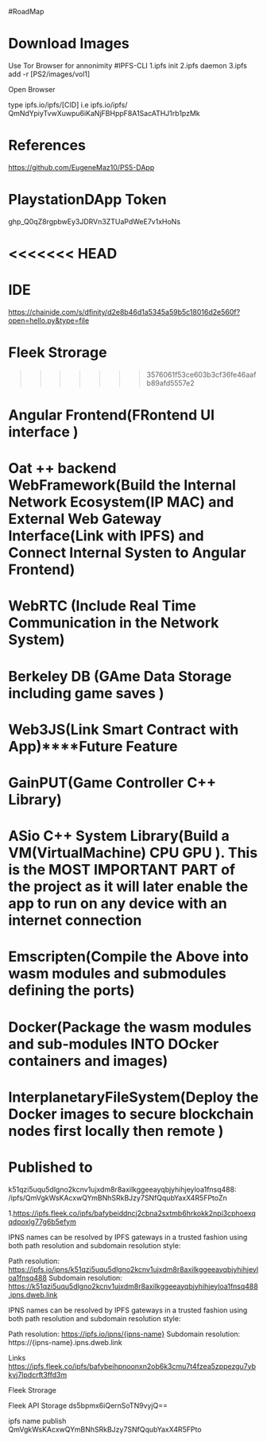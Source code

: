#RoadMap

# Download Images
Use Tor Browser for annonimity
#IPFS-CLI
        1.ipfs init
        2.ipfs daemon
        3.ipfs add -r [PS2/images/vol1]
        
  Open Browser 
  
  type ipfs.io/ipfs/[CID]
  i.e ipfs.io/ipfs/ QmNdYpiyTvwXuwpu6iKaNjFBHppF8A1SacATHJ1rb1pzMk
        

# References

https://github.com/EugeneMaz10/PS5-DApp

# PlaystationDApp Token

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



<<<<<<< HEAD
=======
# IDE
https://chainide.com/s/dfinity/d2e8b46d1a5345a59b5c18016d2e560f?open=hello.py&type=file

# Fleek Strorage
>>>>>>> 3576061f53ce603b3cf36fe46aafb89afd5557e2

# Angular Frontend(FRontend UI interface )

# Oat ++ backend WebFramework(Build the Internal Network Ecosystem(IP MAC) and External Web Gateway Interface(Link with IPFS) and Connect Internal Systen to  Angular Frontend)

# WebRTC (Include Real Time Communication in the Network System)

# Berkeley DB (GAme Data Storage including game saves )



# Web3JS(Link Smart Contract with App)****Future Feature

# GainPUT(Game Controller C++ Library)

# ASio C++ System Library(Build a VM(VirtualMachine) CPU GPU ). This is the MOST IMPORTANT PART of the project as it will later enable the app to run on any device with an internet connection



# Emscripten(Compile the Above into wasm modules and submodules defining the ports)

# Docker(Package the wasm modules and sub-modules INTO DOcker containers and images)

# InterplanetaryFileSystem(Deploy the Docker images to secure blockchain nodes first locally then remote )
# Published to

k51qzi5uqu5dlgno2kcnv1ujxdm8r8axilkggeeayqbjyhihjeyloa1fnsq488: /ipfs/QmVgkWsKAcxwQYmBNhSRkBJzy7SNfQqubYaxX4R5FPtoZn

1.https://ipfs.fleek.co/ipfs/bafybeiddncj2cbna2sxtmb6hrkokk2npi3cphoexqqdpoxlg77g6b5efym

IPNS names can be resolved by IPFS gateways in a trusted fashion using both path resolution and subdomain resolution style:

Path resolution: https://ipfs.io/ipns/k51qzi5uqu5dlgno2kcnv1ujxdm8r8axilkggeeayqbjyhihjeyloa1fnsq488
Subdomain resolution: https://k51qzi5uqu5dlgno2kcnv1ujxdm8r8axilkggeeayqbjyhihjeyloa1fnsq488.ipns.dweb.link

IPNS names can be resolved by IPFS gateways in a trusted fashion using both path resolution and subdomain resolution style:

Path resolution: https://ipfs.io/ipns/{ipns-name}
Subdomain resolution: https://{ipns-name}.ipns.dweb.link

 Links
https://ipfs.fleek.co/ipfs/bafybeihpnoonxn2ob6k3cmu7t4fzea5zppezgu7ybkvj7lpdcrft3ffd3m

 Fleek Strorage

Fleek API Storage
ds5bpmx6iQernSoTN9vyjQ==


ipfs name publish QmVgkWsKAcxwQYmBNhSRkBJzy7SNfQqubYaxX4R5FPto



